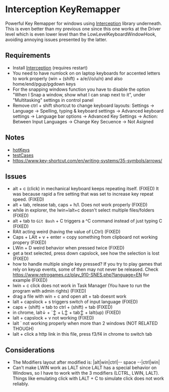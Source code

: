# Interception KeyRemapper
Powerful Key Remapper for windows using [Interception](https://github.com/oblitum/Interception) library underneath. This is even better than my previous one since this one works at the Driver level which is even lower level than the LowLevelKeyboardWindowHook, avoiding annoying issues presented by the latter.

## Requirements
- Install [Interception](https://github.com/oblitum/Interception) (requires restart)
- You need to have numlock on on laptop keyboards for accented letters to work properly (win + (shift) + a/e/i/o/u/n) and also home/end/pgup/pgdown keys
- For the snapping windows function you have to disable the option "When I Snap a window, show what I can snap next to it", under "Multitasking" settings in control panel
- Remove ctrl + shift shortcut to change keyboard layouts: Settings -> Language -> Spelling, typing & keyboard settings -> Advanced keyboard settings -> Language bar options -> Advanced Key Settings -> Action: Between Input Languages -> Change Key Secuence -> Not Asigned

## Notes
- [hotKeys](./InterceptionKeyRemapper/hotKeys)
- [testCases](./KeyEventsTest/testCases.md)
- https://www.key-shortcut.com/en/writing-systems/35-symbols/arrows/

## Issues
- alt + c (click) in mechanical keyboard keeps repeating itself. (FIXED)
  It was because rapid a fire setting that was set to increase key repeat speed. (FIXED)
- alt + tab, release tab, caps + h/l. Does not work properly (FIXED)
- while in explorer, the lwin+lalt+c doesn't select multiple files/folders (FIXED)
- alt + tab to `Git Bash` + C triggers a ^C command instead of just typing C (FIXED)
- RAlt acting weird (having the value of LCtrl) (FIXED)
- Caps + LAlt + v + enter = copy something from clipboard not working propery (FIXED)
- LWin + D weird behavior when pressed twice (FIXED)
- get a text selected, press down capslock, see how the selection is lost (FIXED)
- how to handle multiple single key pressed? If you try to play games that rely on
  keyup events, some of then may not never be released. Check https://www.retrogames.cz/play_910-SNES.php?language=EN for example (FIXED)
- lwin + c click does not work in Task Manager (You have to run the program with admin rights) (FIXED)
- drag a file with win + c and open alt + tab doesnt work
- lalt + capslock + s triggers switch of input language (FIXED)
- caps + (shift) + tab to ctrl + (shift) + tab (FIXED)
- in chrome, lalt↓ + `↕ + L↕ + tab↕ + lalt(up)  (FIXED)
- lalt + capslock + v not working (FIXED)
- lalt ` not working properly when more than 2 windows (NOT RELATED THOUGH)
- lalt + click a http link in this file, press f3/f4 in chrome to switch tab

## Considerations
- The Modifiers layout after modified is: |alt|win|ctrl|-- space --|ctrl|win|
- Can't make LWIN work as LALT since LALT has a special behavior on Windows, so I have to work with the 3 modifiers (LCTRL, LWIN, LALT). Things like emulating click with LALT + C to simulate click does not work reliably.
